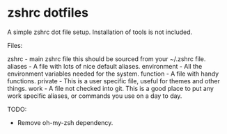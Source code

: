 # zshrc dotfiles

A simple zshrc dot file setup. Installation of tools is not included.

Files:

zshrc - main zshrc file this should be sourced from your ~/.zshrc file.
aliases - A file with lots of nice default aliases.
environment - All the environment variables needed for the system.
function - A file with handy functions.
private - This is a user specific file, useful for themes and other things.
work - A file not checked into git. This is a good place to put any work specific aliases, or commands you use on a day to day.

TODO:

- Remove oh-my-zsh dependency.

